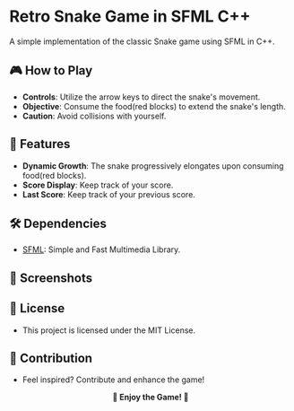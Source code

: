 # Retro Snake Game in SFML C++

A simple implementation of the classic Snake game using SFML in C++.

## 🎮 How to Play

- **Controls**: Utilize the arrow keys to direct the snake's movement.
- **Objective**: Consume the food(red blocks) to extend the snake's length.
- **Caution**: Avoid collisions with yourself.

## 🚀 Features

- **Dynamic Growth**: The snake progressively elongates upon consuming food(red blocks).
- **Score Display**: Keep track of your score.
- **Last Score**: Keep track of your previous score.

## 🛠️ Dependencies

- [SFML](https://www.sfml-dev.org/): Simple and Fast Multimedia Library.

## 🌟 Screenshots


## 📜 License
- This project is licensed under the MIT License.

## 🎁 Contribution
- Feel inspired? Contribute and enhance the game!

**<p align="center">🐍 Enjoy the Game! 🐍</p>**
                
